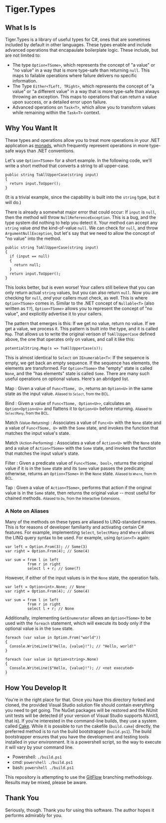 # Tiger.Types

## What Is Is

Tiger.Types is a library of useful types for C#, ones that are sometimes included by default in other languages.  These types enable and include advanced operations that encapaulate boilerplate logic.  These include, but are not limited to:

- The type `Option<TSome>`, which represents the concept of "a value" or "no value" in a way that is more type-safe than returning `null`.  This maps to failable operations where failure delivers no specific information.
- The Type `Either<TLeft, TRight>`, which represents the concept of "a value" or "a different value" in a way that is more type-safe than always throwing an exception.  This maps to operations that can return a value upon success, or a detailed error upon failure.
- Advanced operations on `Task<T>`, which allow you to transform values while remaining within the `Task<T>` context.

## Why You Want It

These types and operations allow you to treat more operations in your .NET application as [monads](https://en.wikipedia.org/wiki/Monad_(functional_programming)#Motivating_examples), which frequently represent operations in more type-safe ways than .NET conventions.

Let's use `Option<TSome>` for a short example.  In the following code, we'll write a short method that converts a string to all upper-case.

```
public string ToAllUpperCase(string input)
{
  return input.ToUpper();
}
```

(It is a trivial example, since the capability is built into the `string` type, but it will do.)

There is already a somewhat major error that could occur: If `input` is `null`, then the method will throw `NullReferenceException`.  This is a bug, and the type system did nothing to help you detect it.  Your method can accept any `string` value *and* the kind-of-value `null`.  We can check for `null`, and throw `ArgumentNullException`, but let's say that we need to allow the concept of "no value" into the method.

```
public string ToAllUpperCase(string input)
{
  if (input == null)
  {
    return null;
  }
  return input.ToUpper();
}
```

This looks better, but is even worse!  Your callers still believe that you can only return actual `string` values, but you can also return `null`.  Now you are checking for `null`, *and* your callers must check, as well.  This is where `Option<TSome>` comes in.  Similar to the .NET concept of `Nullable<T>` (also written as `T?`), `Option<TSome>` allows you to represent the concept of "no value", and explicitly advertise it to your callers.

The pattern that emerges is this: If we get no value, return no value.  If we get a value, we process it.  This pattern is built into the type, and it is called `Map`.  That allows us to write the original verison of `ToAllUpperCase` defined above, the one that operates only on values, and call it like this:

```
potentialString.Map(s => ToAllUpperCase(s));
```

This is almost identical to `Select` on `IEnumerable<T>`:  If the sequence is empty, we get back an empty sequence.  If the sequence has elements, the elements are transformed.  For `Option<TSome>` the "empty" state is called `None`, and the "has elements" state is called `Some`.  There are many such useful operations on optional values.  Here's an abridged list.

Map
: Given a value of `Func<TSome, U>`, returns an `Option<U>` in the same state as the input value. <small>Aliased to `Select`, from the BCL.</small>

Bind
: Given a value of `Func<TSome, Option<U>>`, calculates an `Option<Option<U>>` and flattens it to `Option<U>` before returning. <small>Aliased to `SelectMany`, from the BCL.</small>

Match <small>(Value-Returning)</small>
: Associates a value of `Func<U>` with the `None` state and a value of `Func<TSome, U>` with the `Some` state, and invokes the function that matches the input value's state.

Match <small>(Action-Performing)</small>
: Associates a value of `Action<U>` with the `None` state and a value of `Action<TSome>` with the `Some` state, and invokes the function that matches the input value's state.

Filter
: Given a predicate value of `Func<TSome, bool>`, returns the original value if it is in the `Some` state and its `Some` value passes the predicate; otherwise, returns an `Option<TSome>` in the `None` state. <small>Aliased to `Where`, from th BCL.</small>

Tap
: Given a value of `Action<TSome>`, performs that action if the original value is in the `Some` state, then returns the original value -- most useful for chained methods. <small>Aliased to `Do`, from the Interactive Extensions.</small>

### A Note on Aliases

Many of the methods on these types are aliased to LINQ-standard names.  This is for reasons of developer familiarity and activating certain C# features.  For example, implementing `Select`, `SelectMany` and `Where` allows the LINQ query syntax to be used.  For example, using `Option<T>` again:

```
var left = Option.From(3); // Some(3)
var right = Option.From(4); // Some(4)

var sum = from l in left
          from r in right
          select l + r; // Some(7)
```

However, if either of the input values is in the `None` state, the operation fails.

```
var left = Option<int>.None; // None
var right = Option.From(4); // Some(4)

var sum = from l in left
          from r in right
          select l + r; // None
```

Additionally, implementing `GetEnumerator` allows an `Option<TSome>` to be used with the `foreach` statement, which will execute its body only if the optional value is in the `Some` state.

```
foreach (var value in Option.From("world"))
{
  Console.WriteLine($"Hello, {value}!"); // "Hello, world!"
}

foreach (var value in Option<string>.None)
{
  Console.WriteLine($"Hello, {value}!"); // <not executed>
}
```

## How You Develop It

You're in the right place for that.  Once you have this directory forked and cloned, the provided Visual Studio solution file should contain everything you need to get going.  The NuGet packages will be restored and the NUnit unit tests will be detected (if your version of Visual Studio supports NUnit3, that is).  If you're interested in the command-line builds, they use a system called [Cake](http://cakebuild.net).  While it is possible to run the cakefile (`build.cake`) directly, the preferred method is to run the build bootstrapper (`build.ps1`).  The build bootstrapper ensures that you have the development and testing tools installed in your environment.  It is a powershell script, so the way to execute it will vary by your command line.

- Powershell: `./build.ps1`
- cmd: `powershell ./build.ps1`
- bash: `powershell ./build.ps1`

This repository is attempting to use the [GitFlow](http://jeffkreeftmeijer.com/2010/why-arent-you-using-git-flow/) branching methodology.  Results may be mixed, please be aware.

## Thank You

Seriously, though.  Thank you for using this software.  The author hopes it performs admirably for you.